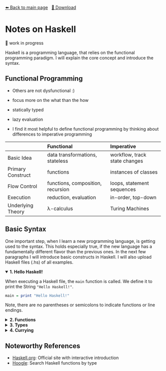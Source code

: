 <!-- Header -->
[⬅️ Back to main page](https://github.com/JonasKoenig/CodeOnMyMind) &nbsp;
[💾 Download](https://minhaskamal.github.io/DownGit/#/home?url=https:%2F%2Fgithub.com%2FJonasKoenig%2FCodeOnMyMind%2Ftree%2Fmaster%2Fprojects%2FHaskell-notes)

# Notes on Haskell

🚧 work in progress

Haskell is a programming language, that relies on the functional programming paradigm. I will explain the core concept and introduce the syntax.

## Functional Programming

- Others are not dysfunctional :)

- focus more on the what than the how

- statically typed

- lazy evaluation

- I find it most helpful to define functional programming by thinking about differences to imperative programming

|                   | Functional                        | Imperative                    |
|:------------------|:----------------------------------|:------------------------------|
| Basic Idea        | data transformations, stateless   | workflow, track state changes |
| Primary Construct | functions                         | instances of classes          |
| Flow Control      | functions, composition, recursion | loops, statement sequences    |
| Execution         | reduction, evaluation             | in-order, top-down            |
| Underlying Theory | λ-calculus                        | Turing Machines               |


## Basic Syntax

One important step, when I learn a new programming language, is getting used to the syntax. This holds especially true, if the new language has a fundamentally different flavor than the previous ones. In the next few paragraphs I will introduce basic constructs in Haskell. I will also upload Haskell files (.hs) of all examples.

<details open>
  <summary><b>1. Hello Haskell!</b></summary>

  When executing a Haskell file, the `main` function is called. We define it to print the String `"Hello Haskell!"`.

  ```Haskell
main = print "Hello Haskell!"
  ```

  Note, there are no parentheses or semicolons to indicate functions or line endings.

</details>

<details>
  <summary><b>2. Functions</b></summary>

  Functions are Haskell's bread and butter. This particular function `f` takes one value `x` and returns it's successor.

  ```Haskell
f :: Integer -> Integer    -- define the function's type
f x = x+1                  -- define what it does

main = print (f 41)        -- apply the function => 42
  ```

  A space `⎵` means 'apply', as seen in `f 41`. Two hyphens `--` start a one line comment, which can provide additional information about your function.

  _Function Composition_ means applying multiple functions in a row. Functions associate to the left, meaning `g f x` is the same as `(g f) x`. That will probably be confusing at first.

  ```Haskell
f :: Integer -> Integer    -- first function
f x = x+1                  -- f(x) = x+1

g :: Integer -> Integer    -- second function
g x = 2*x                  -- g(x) = 2x

main = do
  print (g (f 20))         -- "()" defines explicit order
  print (g $ f 20)         -- "$" will take evaluate everything on the right first
  print $ g $ f 20         -- "print" is just another function
  print $ g f 20           -- ⚠️ Error: Beware of how functions associate
  ```

</details>

<details>
  <summary><b>3. Types</b></summary>

  Haskell is statically typed. That means every type is known at compile time. If you do not provide a type for your functions, Haskell can deduce it (_type inference_).

  | Type      | Description    | Examples          |
  |:----------|:---------------|:------------------|
  | `Int`     | 64-Bit integer | `0`, `(-1)`, `42` |
  | `Integer` | arbitrary length integer | `factorial 50` |
  | `Float`   | decimal numbers with single precision | `0.001337` |
  | `Double`  | decimal numbers with double precision | `0.00000000001337` |
  | `Bool`    | Boolean | `True`, `False` |
  | `Char`    | character | `'a'`, `'z'`, `'A'` |
  | `(...)`   | _n_-tuple with _n_ values| `('a',1)` is of type `(Char,Int)`  |
  | `[...]`   | homogenous list | `[1,2,3]` is of type `[Int]`, strings are `[Char]` |
  | `a`       | type variable (polymorphism) | can mean different things for different function calls |
  | ...       | [learn more](http://www.learnyouahaskell.com/types-and-typeclasses) | |

  Functions can manipulate data of a specific type. Their type is denoted by `... -> ...`. A function of type `[Integer] -> Integer` converts a list of integers to a single integer, for example.  

</details>

<details>
  <summary><b>4. Currying</b></summary>

  _to do_

</details>


## Noteworthy References

- [Haskell.org](https://www.Haskell.org/): Official site with interactive introduction
- [Hoogle](https://hoogle.Haskell.org/): Search Haskell functions by type
